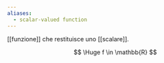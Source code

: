 ```yaml
---
aliases:
  - scalar-valued function
---
```

[[funzione]] che restituisce uno [[scalare]].

$$
\Huge
f \in \mathbb{R}
$$
